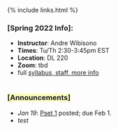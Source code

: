 {% include links.html %}

### [Spring 2022 Info]:

* **Instructor**: Andre Wibisono
* **Times**: Tu/Th 2:30-3:45pm EST
* **Location**: DL 220
* **Zoom**: tbd
* full [syllabus, staff, more info](/info)

<h1></h1>

<h3><span style="background-color: #fdffc4">[Announcements]</span></h3>
  
* *Jan 19*: [Pset 1](/psets) posted; due Feb 1.
* *test*


